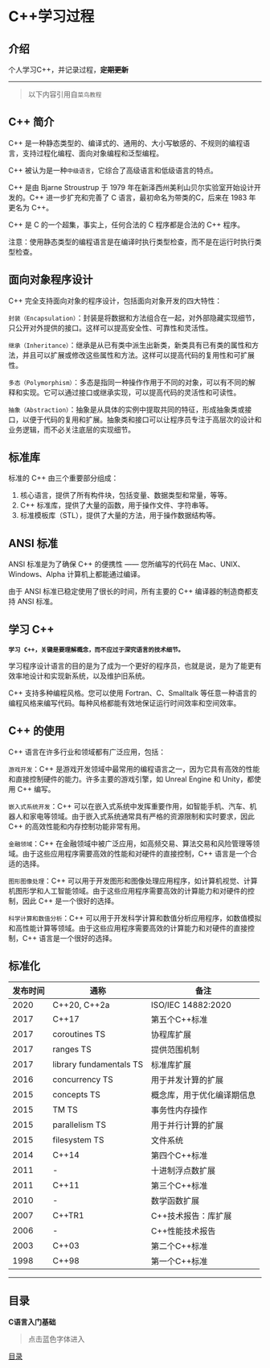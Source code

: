 # **C++学习过程**

## 介绍

个人学习C++，并记录过程，**~~定期更新~~**

---

>以下内容引用自`菜鸟教程`

## C++ 简介

C++ 是一种静态类型的、编译式的、通用的、大小写敏感的、不规则的编程语言，支持过程化编程、面向对象编程和泛型编程。

C++ 被认为是一种`中级语言`，它综合了高级语言和低级语言的特点。

C++ 是由 Bjarne Stroustrup 于 1979 年在新泽西州美利山贝尔实验室开始设计开发的。C++ 进一步扩充和完善了 C 语言，最初命名为带类的C，后来在 1983 年更名为 C++。

C++ 是 C 的一个超集，事实上，任何合法的 C 程序都是合法的 C++ 程序。

注意：使用静态类型的编程语言是在编译时执行类型检查，而不是在运行时执行类型检查。

## 面向对象程序设计

C++ 完全支持面向对象的程序设计，包括面向对象开发的四大特性：

`封装（Encapsulation）`：封装是将数据和方法组合在一起，对外部隐藏实现细节，只公开对外提供的接口。这样可以提高安全性、可靠性和灵活性。

`继承（Inheritance）`：继承是从已有类中派生出新类，新类具有已有类的属性和方法，并且可以扩展或修改这些属性和方法。这样可以提高代码的复用性和可扩展性。

`多态（Polymorphism）`：多态是指同一种操作作用于不同的对象，可以有不同的解释和实现。它可以通过接口或继承实现，可以提高代码的灵活性和可读性。

`抽象（Abstraction）`：抽象是从具体的实例中提取共同的特征，形成抽象类或接口，以便于代码的复用和扩展。抽象类和接口可以让程序员专注于高层次的设计和业务逻辑，而不必关注底层的实现细节。

## 标准库

标准的 C++ 由三个重要部分组成：

1. 核心语言，提供了所有构件块，包括变量、数据类型和常量，等等。
2. C++ 标准库，提供了大量的函数，用于操作文件、字符串等。
3. 标准模板库（STL），提供了大量的方法，用于操作数据结构等。

## ANSI 标准

ANSI 标准是为了确保 C++ 的便携性 —— 您所编写的代码在 Mac、UNIX、Windows、Alpha 计算机上都能通过编译。

由于 ANSI 标准已稳定使用了很长的时间，所有主要的 C++ 编译器的制造商都支持 ANSI 标准。

## 学习 C++

**`学习 C++，关键是要理解概念，而不应过于深究语言的技术细节。`**

学习程序设计语言的目的是为了成为一个更好的程序员，也就是说，是为了能更有效率地设计和实现新系统，以及维护旧系统。

C++ 支持多种编程风格。您可以使用 Fortran、C、Smalltalk 等任意一种语言的编程风格来编写代码。每种风格都能有效地保证运行时间效率和空间效率。

## C++ 的使用

C++ 语言在许多行业和领域都有广泛应用，包括：

`游戏开发`：C++ 是游戏开发领域中最常用的编程语言之一，因为它具有高效的性能和直接控制硬件的能力。许多主要的游戏引擎，如 Unreal Engine 和 Unity，都使用 C++ 编写。

`嵌入式系统开发`：C++ 可以在嵌入式系统中发挥重要作用，如智能手机、汽车、机器人和家电等领域。由于嵌入式系统通常具有严格的资源限制和实时要求，因此 C++ 的高效性能和内存控制功能非常有用。

`金融领域`：C++ 在金融领域中被广泛应用，如高频交易、算法交易和风险管理等领域。由于这些应用程序需要高效的性能和对硬件的直接控制，C++ 语言是一个合适的选择。

`图形图像处理`：C++ 可以用于开发图形和图像处理应用程序，如计算机视觉、计算机图形学和人工智能领域。由于这些应用程序需要高效的计算能力和对硬件的控制，因此 C++ 是一个很好的选择。

`科学计算和数值分析`：C++ 可以用于开发科学计算和数值分析应用程序，如数值模拟和高性能计算等领域。由于这些应用程序需要高效的计算能力和对硬件的直接控制，C++ 语言是一个很好的选择。

## 标准化

| 发布时间  | 通称                    | 备注                       |
| ----     | -                       | -                         |
| 2020     | C++20, C++2a            | ISO/IEC 14882:2020        |
| 2017     | C++17                   | 第五个C++标准              |
| 2017     | coroutines TS           | 协程库扩展                 |
| 2017     | ranges TS               | 提供范围机制               |
| 2017     | library fundamentals TS | 标准库扩展                 |
| 2016     | concurrency TS          | 用于并发计算的扩展          |
| 2015     | concepts TS             | 概念库，用于优化编译期信息   |
| 2015     | TM TS                   | 事务性内存操作              |
| 2015     | parallelism TS          | 用于并行计算的扩展          |
| 2015     | filesystem TS           | 文件系统                   |
| 2014     | C++14                   | 第四个C++标准              |
| 2011     | -                       | 十进制浮点数扩展           |
| 2011     | C++11                   | 第三个C++标准              |
| 2010     | -                       | 数学函数扩展               |
| 2007     | C++TR1                  | C++技术报告：库扩展        |
| 2006     | -                       | C++性能技术报告            |
| 2003     | C++03                   | 第二个C++标准              |
| 1998     | C++98                   | 第一个C++标准              |

---

## 目录

**C语言入门基础**

> 点击蓝色字体进入

[目录]()
